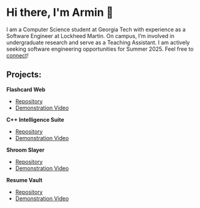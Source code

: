 # Hi there, I'm Armin 👋

I am a Computer Science student at Georgia Tech with experience as a Software Engineer at Lockheed Martin. On campus, I’m involved in undergraduate research and serve as a Teaching Assistant. I am actively seeking software engineering opportunities for Summer 2025. Feel free to [connect](https://www.linkedin.com/in/a-moinian/)! 

## Projects:

**Flashcard Web**
- [Repository](https://github.com/AMoinian2004/FlashcardWeb-Refactored)
- [Demonstration Video](https://tinyurl.com/Flashcard-Web)

**C++ Intelligence Suite**
- [Repository](https://github.com/AMoinian2004/Cpp-Intelligence-Suite)
- [Demonstration Video](https://tinyurl.com/Cpp-Intel-Suite)

**Shroom Slayer**
- [Repository](https://github.com/AMoinian2004/CS2340C_Team1)
- [Demonstration Video](https://tinyurl.com/ShroomSlayer)

**Resume Vault**
- [Repository]([https://github.com/AMoinian2004/CS2340C_Team1](https://github.com/AMoinian2004/ResumeVault))
- [Demonstration Video](https://www.youtube.com/watch?v=oMzpPyuAvvU)
